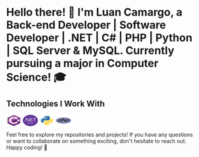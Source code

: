 # Hello there! 👋 I'm Luan Camargo, a Back-end Developer | Software Developer | .NET | C# | PHP | Python | SQL Server & MySQL. Currently pursuing a major in Computer Science! 🎓

## Technologies I Work With

<div style="display: inline-block">
  <img align="center" alt="C#" height="30" width="40" src="https://raw.githubusercontent.com/devicons/devicon/master/icons/csharp/csharp-original.svg">
  <img align="center" alt=".NET" height="30" width="40" src="https://raw.githubusercontent.com/devicons/devicon/master/icons/dotnetcore/dotnetcore-original.svg">
  <img align="center" alt="Python" height="30" width="40" src="https://raw.githubusercontent.com/devicons/devicon/master/icons/python/python-original.svg">
  <img align="center" alt="PHP" height="30" width="40" src="https://raw.githubusercontent.com/devicons/devicon/master/icons/php/php-original.svg">
</div>
<br>

Feel free to explore my repositories and projects! If you have any questions or want to collaborate on something exciting, don't hesitate to reach out. Happy coding! 🚀
